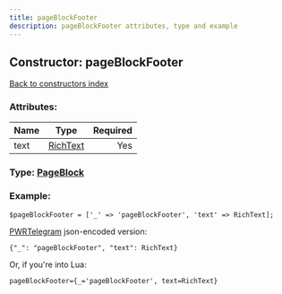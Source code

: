 ```yaml
---
title: pageBlockFooter
description: pageBlockFooter attributes, type and example
---
```

## Constructor: pageBlockFooter  
[Back to constructors index](index.md)



### Attributes:

| Name     |    Type       | Required |
|----------|:-------------:|---------:|
|text|[RichText](../types/RichText.md) | Yes|



### Type: [PageBlock](../types/PageBlock.md)


### Example:

```
$pageBlockFooter = ['_' => 'pageBlockFooter', 'text' => RichText];
```  

[PWRTelegram](https://pwrtelegram.xyz) json-encoded version:

```
{"_": "pageBlockFooter", "text": RichText}
```


Or, if you're into Lua:  


```
pageBlockFooter={_='pageBlockFooter', text=RichText}

```


